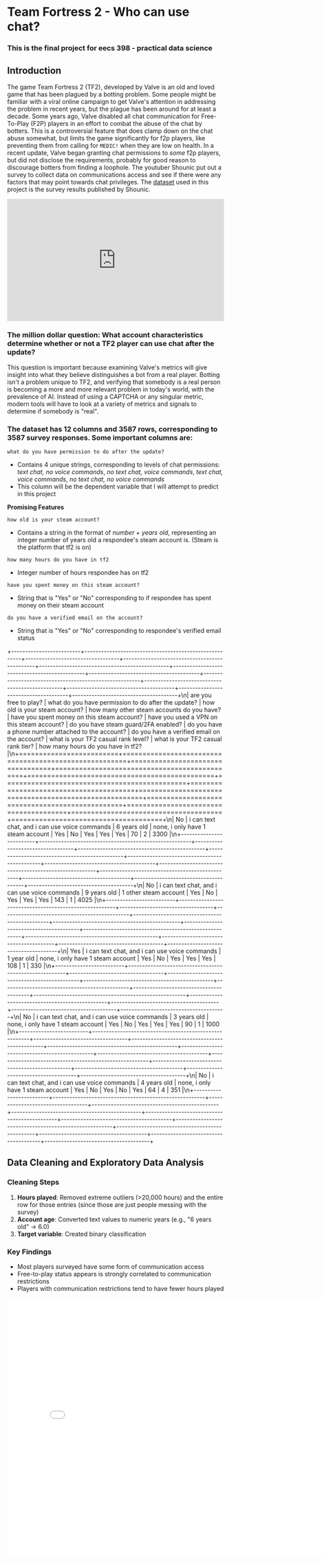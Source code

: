 # Team Fortress 2 - Who can use chat?
### This is the final project for eecs 398 - practical data science

## Introduction
The game Team Fortress 2 (TF2), developed by Valve is an old and loved game that has been plagued by a botting problem. Some people might be familiar
with a viral online campaign to get Valve's attention in addressing the problem in recent years, but the plague has been around for at least a
decade. Some years ago, Valve disabled all chat communication for Free-To-Play (F2P) players in an effort to combat the abuse of the chat by botters.
This is a controversial feature that does clamp down on the chat abuse somewhat, but limits the game significantly for f2p players, like preventing
them from calling for `MEDIC!` when they are low on health. In a recent update, Valve began granting chat permissions to *some* f2p players, but
did not disclose the requirements, probably for good reason to discourage botters from finding a loophole. The youtuber Shounic put out a survey
to collect data on communications access and see if there were any factors that may point towards chat privileges. The [dataset](https://www.youtube.com/watch?v=ATzcWmuPfsA&t=1s) used in this project is the survey results published by Shounic.

<div style="position: relative; width: 100%; height: 0; padding-bottom: 56.25%;">
    <iframe src="https://www.youtube.com/embed/hYZHd7h1cLI" 
            style="position: absolute; top: 0; left: 0; width: 100%; height: 100%;" 
            frameborder="0" allowfullscreen>
    </iframe>
</div>

### The million dollar question: What account characteristics determine whether or not a TF2 player can use chat after the update?

This question is important because examining Valve's metrics will give insight into what they believe distinguishes a bot from a real player. Botting isn't a problem unique to TF2, and verifying that somebody is a real person is becoming a more and more relevant problem in today's world, with the prevalence of AI.
Instead of using a CAPTCHA or any singular metric, modern tools will have to look at a variety of metrics and signals to determine if somebody is "real".


### The dataset has **12** columns and **3587** rows, corresponding to 3587 survey responses. Some important columns are:

`what do you have permission to do after the update?`
- Contains 4 unique strings, corresponding to levels of chat permissions: *text chat, no voice commands*, *no text chat, voice commands*, *text chat, voice commands*, *no text chat, no voice commands*
- This column will be the dependent variable that I will attempt to predict in this project

**Promising Features**

`how old is your steam account?`
- Contains a string in the format of *number* + *years old*, representing an integer number of years old a respondee's steam account is. (Steam is the platform that tf2 is on)

`how many hours do you have in tf2`
- Integer number of hours respondee has on tf2

`have you spent money on this steam account?`
- String that is "Yes" or "No" corresponding to if respondee has spent money on their steam account

`do you have a verified email on the account?`
- String that is "Yes" or "No" corresponding to respondee's verified email status

+-------------------------+-------------------------------------------------------+----------------------------------+----------------------------------------------+-----------------------------------------------+----------------------------------------------+----------------------------------------+-------------------------------------------------------+------------------------------------------------+---------------------------------------+--------------------------------------+--------------------------------------+\n| are you free to play?   | what do you have permission to do after the update?   | how old is your steam account?   | how many other steam accounts do you have?   | have you spent money on this steam account?   | have you used a VPN on this steam account?   | do you have steam guard/2FA enabled?   | do you have a phone number attached to the account?   | do you have a verified email on the account?   |   what is your TF2 casual rank level? |   what is your TF2 casual rank tier? |   how many hours do you have in tf2? |\n+=========================+=======================================================+==================================+==============================================+===============================================+==============================================+========================================+=======================================================+================================================+=======================================+======================================+======================================+\n| No                      | i can text chat, and i can use voice commands         | 6 years old                      | none, i only have 1 steam account            | Yes                                           | No                                           | Yes                                    | Yes                                                   | Yes                                            |                                    70 |                                    2 |                                 3300 |\n+-------------------------+-------------------------------------------------------+----------------------------------+----------------------------------------------+-----------------------------------------------+----------------------------------------------+----------------------------------------+-------------------------------------------------------+------------------------------------------------+---------------------------------------+--------------------------------------+--------------------------------------+\n| No                      | i can text chat, and i can use voice commands         | 9 years old                      | 1 other steam account                        | Yes                                           | No                                           | Yes                                    | Yes                                                   | Yes                                            |                                   143 |                                    1 |                                 4025 |\n+-------------------------+-------------------------------------------------------+----------------------------------+----------------------------------------------+-----------------------------------------------+----------------------------------------------+----------------------------------------+-------------------------------------------------------+------------------------------------------------+---------------------------------------+--------------------------------------+--------------------------------------+\n| Yes                     | i can text chat, and i can use voice commands         | 1 year old                       | none, i only have 1 steam account            | Yes                                           | No                                           | Yes                                    | Yes                                                   | Yes                                            |                                   108 |                                    1 |                                  330 |\n+-------------------------+-------------------------------------------------------+----------------------------------+----------------------------------------------+-----------------------------------------------+----------------------------------------------+----------------------------------------+-------------------------------------------------------+------------------------------------------------+---------------------------------------+--------------------------------------+--------------------------------------+\n| No                      | i can text chat, and i can use voice commands         | 3 years old                      | none, i only have 1 steam account            | Yes                                           | No                                           | Yes                                    | Yes                                                   | Yes                                            |                                    90 |                                    1 |                                 1000 |\n+-------------------------+-------------------------------------------------------+----------------------------------+----------------------------------------------+-----------------------------------------------+----------------------------------------------+----------------------------------------+-------------------------------------------------------+------------------------------------------------+---------------------------------------+--------------------------------------+--------------------------------------+\n| No                      | i can text chat, and i can use voice commands         | 4 years old                      | none, i only have 1 steam account            | Yes                                           | No                                           | Yes                                    | No                                                    | Yes                                            |                                    64 |                                    4 |                                  351 |\n+-------------------------+-------------------------------------------------------+----------------------------------+----------------------------------------------+-----------------------------------------------+----------------------------------------------+----------------------------------------+-------------------------------------------------------+------------------------------------------------+---------------------------------------+--------------------------------------+--------------------------------------+



## Data Cleaning and Exploratory Data Analysis

### Cleaning Steps
1. **Hours played**: Removed extreme outliers (>20,000 hours) and the entire row for those entries (since those are just people messing with the survey)
2. **Account age**: Converted text values to numeric years (e.g., "6 years old" → 6.0)
3. **Target variable**: Created binary classification

### Key Findings
- Most players surveyed have some form of communication access
- Free-to-play status appears is strongly correlated to communication restrictions
- Players with communication restrictions tend to have fewer hours played


<iframe
    src="assets/univariate.html"
    width="800"
    height="600"
    frameborder="0">
</iframe>
